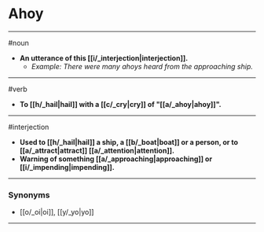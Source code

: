 # Ahoy
---
#noun
- **An utterance of this [[i/_interjection|interjection]].**
	- _Example: There were many ahoys heard from the approaching ship._
---
#verb
- **To [[h/_hail|hail]] with a [[c/_cry|cry]] of "[[a/_ahoy|ahoy]]".**
---
#interjection
- **Used to [[h/_hail|hail]] a ship, a [[b/_boat|boat]] or a person, or to [[a/_attract|attract]] [[a/_attention|attention]].**
- **Warning of something [[a/_approaching|approaching]] or [[i/_impending|impending]].**
---
### Synonyms
- [[o/_oi|oi]], [[y/_yo|yo]]
---
